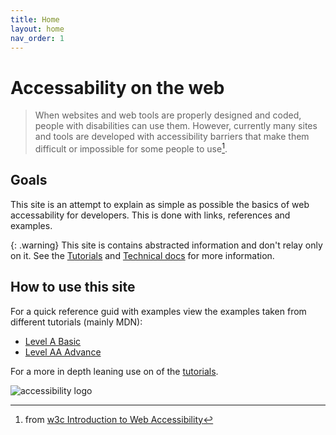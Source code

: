 ```yaml
---
title: Home
layout: home
nav_order: 1
---
```

# Accessability on the web

> When websites and web tools are properly designed and coded, people with disabilities can use them. However, currently many sites and tools are developed with accessibility barriers that make them difficult or impossible for some people to use[^1].

## Goals

This site is an attempt to explain as simple as possible the basics of web accessability for developers. This is done with links, references and examples.

{: .warning}
This site is contains abstracted information and don't relay only on it. See the [Tutorials](/accessibility/docs/Tutorials) and [Technical docs](accessibility/docs/Technical%20Docs) for more information. 

## How to use this site
For a quick reference guid with examples view the examples taken from different tutorials (mainly MDN):  
* [Level A Basic](/accessibility/docs/LevelA)
* [Level AA Advance](/accessibility/docs/LevelAA)

For a more in depth leaning use on of the [tutorials](/accessibility/docs/Tutorials).


![accessibility logo](/accessibility/assets/images/logo.png)


[^1]: from [w3c Introduction to Web Accessibility](https://www.w3.org/WAI/fundamentals/accessibility-intro/)






